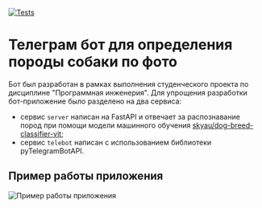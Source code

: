 [![Tests](https://github.com/lisxen/dog_breed_classifier_app/actions/workflows/python-app.yml/badge.svg)](https://github.com/lisxen/dog_breed_classifier_app/actions/workflows/python-app.yml)

# Телеграм бот для определения породы собаки по фото
Бот был разработан в рамках выполнения студенческого проекта по дисциплине "Программная инженерия". Для упрощения разработки бот-приложение было разделено на два сервиса: 
 - сервис `server` написан на FastAPI и отвечает за распознавание пород при помощи модели машинного обучения [skyau/dog-breed-classifier-vit](https://huggingface.co/skyau/dog-breed-classifier-vit);
 - сервис `telebot` написан с использованием библиотеки pyTelegramBotAPI. 

## Пример работы приложения
![Пример работы приложения](example.gif)
